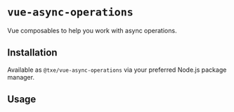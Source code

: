 # `vue-async-operations`

Vue composables to help you work with async operations.

## Installation

Available as `@txe/vue-async-operations` via your preferred Node.js package manager.

## Usage

```ts

```

